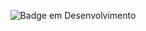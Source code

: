 
<div align="center">
  
  ![Badge em Desenvolvimento](http://img.shields.io/static/v1?label=STATUS&message=EM%20DESENVOLVIMENTO&color=GREEN&style=for-the-badge)

 
</div>
